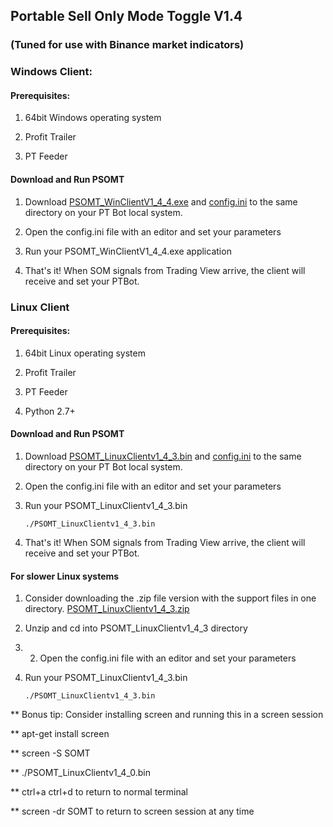 ##  Portable Sell Only Mode Toggle V1.4  
### (Tuned for use with Binance market indicators)

### Windows Client:

####  Prerequisites:

1. 64bit Windows operating system 

2. Profit Trailer 

3. PT Feeder

#### Download and Run PSOMT

1. Download [PSOMT_WinClientV1_4_4.exe](./PSOMT_WinClientV1_4_4.exe) and [config.ini](./config.ini) to the same directory on your PT Bot local system.

2. Open the config.ini file with an editor and set your parameters

3. Run your PSOMT_WinClientV1_4_4.exe application

4. That's it!  When SOM signals from Trading View arrive, the client will receive and set your PTBot.

### Linux Client

####  Prerequisites:

1. 64bit Linux operating system 

2. Profit Trailer

3. PT Feeder

4. Python 2.7+

#### Download and Run PSOMT

1. Download [PSOMT_LinuxClientv1_4_3.bin](./PSOMT_LinuxClientv1_4_3.bin) and [config.ini](./config.ini) to the same directory on your PT Bot local system.

2. Open the config.ini file with an editor and set your parameters

3. Run your PSOMT_LinuxClientv1_4_3.bin

    `./PSOMT_LinuxClientv1_4_3.bin`

4. That's it!  When SOM signals from Trading View arrive, the client will receive and set your PTBot.

#### For slower Linux systems

1. Consider downloading the .zip file version with the support files in one directory. [PSOMT_LinuxClientv1_4_3.zip](./PSOMT_LinuxClientv1_4_3.zip)

2. Unzip and cd into PSOMT_LinuxClientv1_4_3 directory

3. 2. Open the config.ini file with an editor and set your parameters

4. Run your PSOMT_LinuxClientv1_4_3.bin

    `./PSOMT_LinuxClientv1_4_3.bin`

** Bonus tip:  Consider installing screen and running this in a screen session

** apt-get install screen

** screen -S SOMT

** ./PSOMT_LinuxClientv1_4_0.bin

** ctrl+a ctrl+d to return to normal terminal

** screen -dr SOMT to return to screen session at any time

